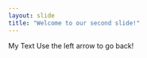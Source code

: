 ```yaml
---
layout: slide
title: "Welcome to our second slide!"
---
```

My Text
Use the left arrow  to go back!
